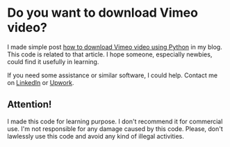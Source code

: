 # Do you want to download Vimeo video?

I made simple post [how to download Vimeo video using Python](https://jakeroid.com/blog/how-to-download-vimeo-video-using-python/) in my blog.
This code is related to that article.
I hope someone, especially newbies, could find it usefully in learning.

If you need some assistance or similar software, I could help. Contact me on [LinkedIn](https://www.linkedin.com/in/ivan-karabadzhak-42712113b/) or [Upwork](https://www.upwork.com/freelancers/ivank6).

Attention!
----------

I made this code for learning purpose. 
I don't recommend it for commercial use.
I'm not responsible for any damage caused by this code.
Please, don't lawlessly use this code and avoid any kind of illegal activities.
